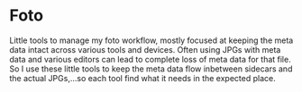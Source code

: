 # Foto
Little tools to manage my foto workflow, mostly focused at keeping the meta data intact across various tools and devices. Often using JPGs with meta data and various editors can lead to complete loss of meta data for that file. So I use these little tools to keep the meta data flow inbetween sidecars and the actual JPGs,...so each tool find what it needs in the expected place.
